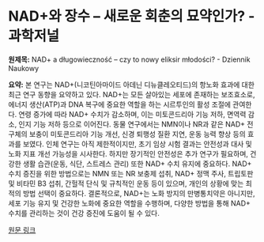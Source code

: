 # NAD+와 장수 – 새로운 회춘의 묘약인가? - 과학저널

**원제목:** NAD+ a długowieczność – czy to nowy eliksir młodości? - Dziennik Naukowy

**요약:** 본 연구는 NAD+(니코틴아마이드 아데닌 디뉴클레오티드)의 항노화 효과에 대한 최근 연구 동향을 요약하고 있다.  NAD+는 모든 살아있는 세포에 존재하는 보조효소로, 에너지 생산(ATP)과 DNA 복구에 중요한 역할을 하는 시르투인의 활성 조절에 관여한다.  연령 증가에 따라 NAD+ 수치가 감소하며, 이는 미토콘드리아 기능 저하, 면역력 감소, 인지 기능 저하 등으로 이어진다. 동물 연구에서는 NMN이나 NR과 같은 NAD+ 전구체의 보충이 미토콘드리아 기능 개선, 신경 퇴행성 질환 지연, 운동 능력 향상 등의 효과를 보였다.  인체 연구는 아직 제한적이지만, 초기 임상 시험 결과는 안전성과 대사 및 노화 지표 개선 가능성을 시사한다.  하지만 장기적인 안전성은 추가 연구가 필요하며, 건강한 생활 습관(운동, 식단, 스트레스 관리) 또한 NAD+ 수치 유지에 중요하다.  NAD+ 수치 증진을 위한 방법으로는  NMN 또는 NR 보충제 섭취, NAD+ 정맥 주사,  트립토판 및 비타민 B3 섭취,  간헐적 단식 및 규칙적인 운동 등이 있으며,  개인의 상황에 맞는 최적의 방법 선택이 중요하다.  결론적으로, NAD+는 노화 방지의 만병통치약은 아니지만, 세포 기능 유지 및 건강한 노화에 중요한 역할을 수행하며,  다양한 방법을 통해 NAD+ 수치를 관리하는 것이 건강 증진에 도움이 될 수 있다.

[원문 링크](https://dzienniknaukowy.pl/nad-a-dlugowiecznosc-czy-to-nowy-eliksir-mlodosci)
